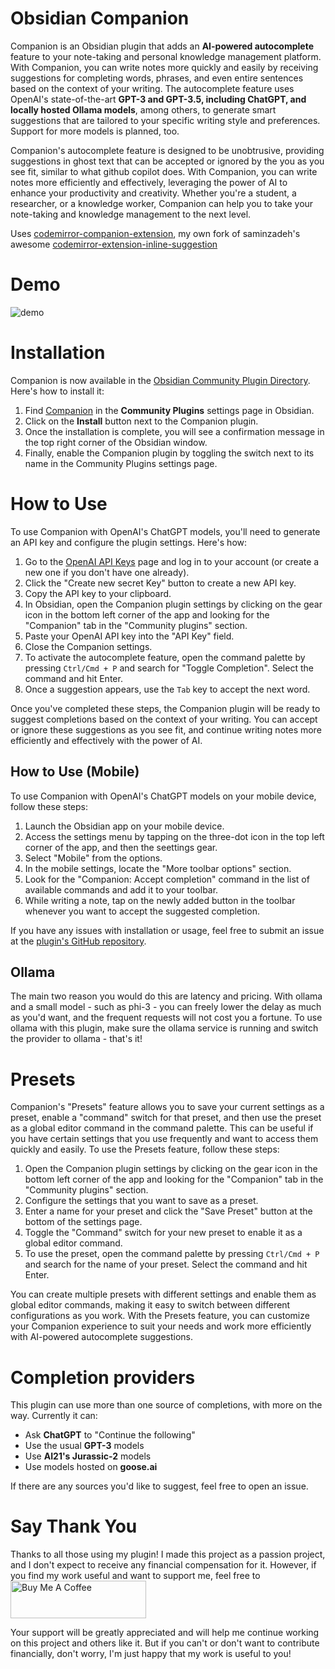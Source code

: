 # Obsidian Companion

Companion is an Obsidian plugin that adds an **AI-powered autocomplete** feature to your note-taking and personal knowledge management platform. With Companion, you can write notes more quickly and easily by receiving suggestions for completing words, phrases, and even entire sentences based on the context of your writing. The autocomplete feature uses OpenAI's state-of-the-art **GPT-3 and GPT-3.5, including ChatGPT, and locally hosted Ollama models**, among others, to generate smart suggestions that are tailored to your specific writing style and preferences. Support for more models is planned, too.

Companion's autocomplete feature is designed to be unobtrusive, providing suggestions in ghost text that can be accepted or ignored by the you as you see fit, similar to what github copilot does. With Companion, you can write notes more efficiently and effectively, leveraging the power of AI to enhance your productivity and creativity. Whether you're a student, a researcher, or a knowledge worker, Companion can help you to take your note-taking and knowledge management to the next level.

Uses [codemirror-companion-extension](https://www.npmjs.com/package/codemirror-companion-extension), my own fork of saminzadeh's awesome [codemirror-extension-inline-suggestion](https://github.com/saminzadeh/codemirror-extension-inline-suggestion)

# Demo

![demo](https://raw.githubusercontent.com/rizerphe/obsidian-companion/main/screenshots/demo.gif)

# Installation

Companion is now available in the [Obsidian Community Plugin Directory](https://obsidian.md/plugins?id=companion). Here's how to install it:

1. Find [Companion](https://obsidian.md/plugins?id=companion) in the **Community Plugins** settings page in Obsidian.
2. Click on the **Install** button next to the Companion plugin.
3. Once the installation is complete, you will see a confirmation message in the top right corner of the Obsidian window.
4. Finally, enable the Companion plugin by toggling the switch next to its name in the Community Plugins settings page.

# How to Use

To use Companion with OpenAI's ChatGPT models, you'll need to generate an API key and configure the plugin settings. Here's how:

1. Go to the [OpenAI API Keys](https://platform.openai.com/account/api-keys) page and log in to your account (or create a new one if you don't have one already).
2. Click the "Create new secret Key" button to create a new API key.
3. Copy the API key to your clipboard.
4. In Obsidian, open the Companion plugin settings by clicking on the gear icon in the bottom left corner of the app and looking for the "Companion" tab in the "Community plugins" section.
5. Paste your OpenAI API key into the "API Key" field.
6. Close the Companion settings.
7. To activate the autocomplete feature, open the command palette by pressing `Ctrl/Cmd + P` and search for "Toggle Completion". Select the command and hit Enter.
8. Once a suggestion appears, use the `Tab` key to accept the next word.

Once you've completed these steps, the Companion plugin will be ready to suggest completions based on the context of your writing. You can accept or ignore these suggestions as you see fit, and continue writing notes more efficiently and effectively with the power of AI.

## How to Use (Mobile)

To use Companion with OpenAI's ChatGPT models on your mobile device, follow these steps:

1. Launch the Obsidian app on your mobile device.
2. Access the settings menu by tapping on the three-dot icon in the top left corner of the app, and then the seettings gear.
3. Select "Mobile" from the options.
4. In the mobile settings, locate the "More toolbar options" section.
5. Look for the "Companion: Accept completion" command in the list of available commands and add it to your toolbar.
6. While writing a note, tap on the newly added button in the toolbar whenever you want to accept the suggested completion.

If you have any issues with installation or usage, feel free to submit an issue at the [plugin's GitHub repository](https://github.com/rizerphe/obsidian-companion).

## Ollama

The main two reason you would do this are latency and pricing. With ollama and a small model - such as phi-3 - you can freely lower the delay as much as you'd want, and the frequent requests will not cost you a fortune. To use ollama with this plugin, make sure the ollama service is running and switch the provider to ollama - that's it!

# Presets

Companion's "Presets" feature allows you to save your current settings as a preset, enable a "command" switch for that preset, and then use the preset as a global editor command in the command palette. This can be useful if you have certain settings that you use frequently and want to access them quickly and easily.
To use the Presets feature, follow these steps:

1. Open the Companion plugin settings by clicking on the gear icon in the bottom left corner of the app and looking for the "Companion" tab in the "Community plugins" section.
2. Configure the settings that you want to save as a preset.
3. Enter a name for your preset and click the "Save Preset" button at the bottom of the settings page.
4. Toggle the "Command" switch for your new preset to enable it as a global editor command.
5. To use the preset, open the command palette by pressing `Ctrl/Cmd + P` and search for the name of your preset. Select the command and hit Enter.

You can create multiple presets with different settings and enable them as global editor commands, making it easy to switch between different configurations as you work. With the Presets feature, you can customize your Companion experience to suit your needs and work more efficiently with AI-powered autocomplete suggestions.

# Completion providers

This plugin can use more than one source of completions, with more on the way. Currently it can:

-   Ask **ChatGPT** to "Continue the following"
-   Use the usual **GPT-3** models
-   Use **AI21's Jurassic-2** models
-   Use models hosted on **goose.ai**

If there are any sources you'd like to suggest, feel free to open an issue.

# Say Thank You

Thanks to all those using my plugin! I made this project as a passion project, and I don't expect to receive any financial compensation for it. However, if you find my work useful and want to support me, feel free to <a href="https://www.buymeacoffee.com/rizerphe" target="_blank"><img src="https://cdn.buymeacoffee.com/buttons/v2/default-yellow.png" alt="Buy Me A Coffee" style="height: 60px !important;width: 217px !important;" ></a>

Your support will be greatly appreciated and will help me continue working on this project and others like it. But if you can't or don't want to contribute financially, don't worry, I'm just happy that my work is useful to you!
